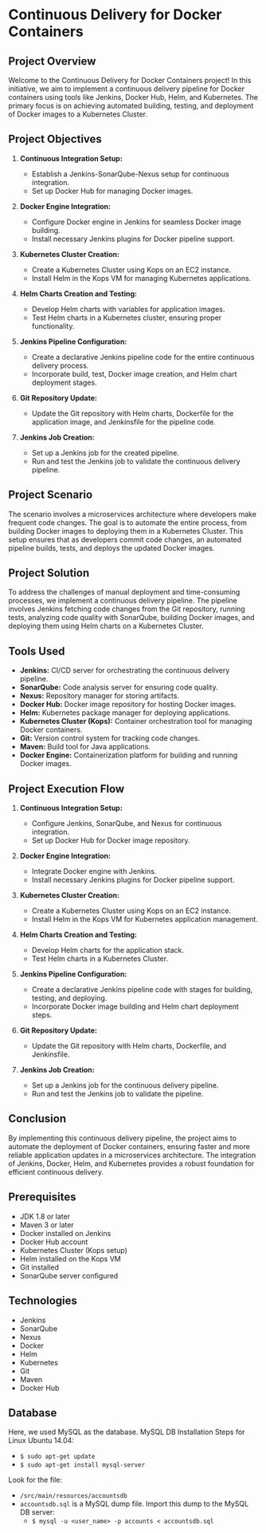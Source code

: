 # Continuous Delivery for Docker Containers

## Project Overview

Welcome to the Continuous Delivery for Docker Containers project! In this initiative, we aim to implement a continuous delivery pipeline for Docker containers using tools like Jenkins, Docker Hub, Helm, and Kubernetes. The primary focus is on achieving automated building, testing, and deployment of Docker images to a Kubernetes Cluster.

## Project Objectives

1. **Continuous Integration Setup:**
   - Establish a Jenkins-SonarQube-Nexus setup for continuous integration.
   - Set up Docker Hub for managing Docker images.

2. **Docker Engine Integration:**
   - Configure Docker engine in Jenkins for seamless Docker image building.
   - Install necessary Jenkins plugins for Docker pipeline support.

3. **Kubernetes Cluster Creation:**
   - Create a Kubernetes Cluster using Kops on an EC2 instance.
   - Install Helm in the Kops VM for managing Kubernetes applications.

4. **Helm Charts Creation and Testing:**
   - Develop Helm charts with variables for application images.
   - Test Helm charts in a Kubernetes cluster, ensuring proper functionality.

5. **Jenkins Pipeline Configuration:**
   - Create a declarative Jenkins pipeline code for the entire continuous delivery process.
   - Incorporate build, test, Docker image creation, and Helm chart deployment stages.

6. **Git Repository Update:**
   - Update the Git repository with Helm charts, Dockerfile for the application image, and Jenkinsfile for the pipeline code.

7. **Jenkins Job Creation:**
   - Set up a Jenkins job for the created pipeline.
   - Run and test the Jenkins job to validate the continuous delivery pipeline.

## Project Scenario

The scenario involves a microservices architecture where developers make frequent code changes. The goal is to automate the entire process, from building Docker images to deploying them in a Kubernetes Cluster. This setup ensures that as developers commit code changes, an automated pipeline builds, tests, and deploys the updated Docker images.

## Project Solution

To address the challenges of manual deployment and time-consuming processes, we implement a continuous delivery pipeline. The pipeline involves Jenkins fetching code changes from the Git repository, running tests, analyzing code quality with SonarQube, building Docker images, and deploying them using Helm charts on a Kubernetes Cluster.

## Tools Used

- **Jenkins:** CI/CD server for orchestrating the continuous delivery pipeline.
- **SonarQube:** Code analysis server for ensuring code quality.
- **Nexus:** Repository manager for storing artifacts.
- **Docker Hub:** Docker image repository for hosting Docker images.
- **Helm:** Kubernetes package manager for deploying applications.
- **Kubernetes Cluster (Kops):** Container orchestration tool for managing Docker containers.
- **Git:** Version control system for tracking code changes.
- **Maven:** Build tool for Java applications.
- **Docker Engine:** Containerization platform for building and running Docker images.

## Project Execution Flow

1. **Continuous Integration Setup:**
   - Configure Jenkins, SonarQube, and Nexus for continuous integration.
   - Set up Docker Hub for Docker image repository.

2. **Docker Engine Integration:**
   - Integrate Docker engine with Jenkins.
   - Install necessary Jenkins plugins for Docker pipeline support.

3. **Kubernetes Cluster Creation:**
   - Create a Kubernetes Cluster using Kops on an EC2 instance.
   - Install Helm in the Kops VM for Kubernetes application management.

4. **Helm Charts Creation and Testing:**
   - Develop Helm charts for the application stack.
   - Test Helm charts in a Kubernetes Cluster.

5. **Jenkins Pipeline Configuration:**
   - Create a declarative Jenkins pipeline code with stages for building, testing, and deploying.
   - Incorporate Docker image building and Helm chart deployment steps.

6. **Git Repository Update:**
   - Update the Git repository with Helm charts, Dockerfile, and Jenkinsfile.

7. **Jenkins Job Creation:**
   - Set up a Jenkins job for the continuous delivery pipeline.
   - Run and test the Jenkins job to validate the pipeline.

## Conclusion

By implementing this continuous delivery pipeline, the project aims to automate the deployment of Docker containers, ensuring faster and more reliable application updates in a microservices architecture. The integration of Jenkins, Docker, Helm, and Kubernetes provides a robust foundation for efficient continuous delivery.

## Prerequisites

- JDK 1.8 or later
- Maven 3 or later
- Docker installed on Jenkins
- Docker Hub account
- Kubernetes Cluster (Kops setup)
- Helm installed on the Kops VM
- Git installed
- SonarQube server configured

## Technologies
- Jenkins
- SonarQube
- Nexus
- Docker
- Helm
- Kubernetes
- Git
- Maven
- Docker Hub

## Database
Here, we used MySQL as the database.
MySQL DB Installation Steps for Linux Ubuntu 14.04:
- `$ sudo apt-get update`
- `$ sudo apt-get install mysql-server`

Look for the file:
- `/src/main/resources/accountsdb`
- `accountsdb.sql` is a MySQL dump file. Import this dump to the MySQL DB server:
  - `$ mysql -u <user_name> -p accounts < accountsdb.sql`